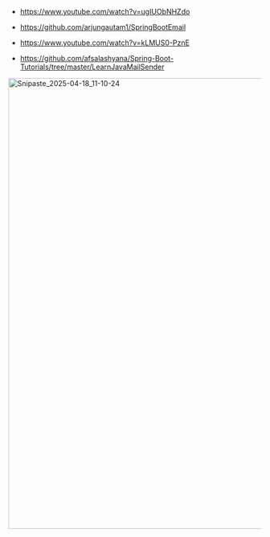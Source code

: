 

- https://www.youtube.com/watch?v=ugIUObNHZdo
- https://github.com/arjungautam1/SpringBootEmail


- https://www.youtube.com/watch?v=kLMUS0-PznE
- https://github.com/afsalashyana/Spring-Boot-Tutorials/tree/master/LearnJavaMailSender



<img width="897" alt="Snipaste_2025-04-18_11-10-24" src="https://github.com/user-attachments/assets/6434583b-46c6-4ce7-8c5a-7eff56215fa4" />
